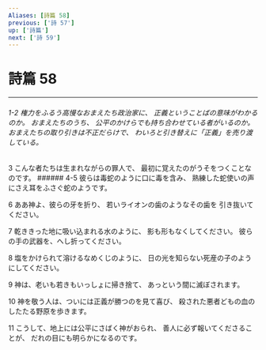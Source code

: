 ```yaml
---
Aliases: [詩篇 58]
previous: ['詩 57']
up: ['詩篇']
next: ['詩 59']
---
```

# 詩篇 58

***
###### 1-2 権力をふるう高慢なおまえたち政治家に、 正義ということばの意味がわかるのか。 おまえたちのうち、 公平のかけらでも持ち合わせている者がいるのか。 おまえたちの取り引きは不正だらけで、 わいろと引き替えに「正義」を売り渡している。 



3 
こんな者たちは生まれながらの罪人で、 最初に覚えたのがうそをつくことなのです。 ###### 4-5 彼らは毒蛇のように口に毒を含み、 熟練した蛇使いの声にさえ耳をふさぐ蛇のようです。 



6 
ああ神よ、彼らの牙を折り、 若いライオンの歯のようなその歯を 引き抜いてください。 



7 
乾ききった地に吸い込まれる水のように、 影も形もなくしてください。 彼らの手の武器を、へし折ってください。 



8 
塩をかけられて溶けるなめくじのように、 日の光を知らない死産の子のようにしてください。 



9 
神は、老いも若きもいっしょに掃き捨て、 あっという間に滅ぼされます。 



10 
神を敬う人は、ついには正義が勝つのを見て喜び、 殺された悪者どもの血のしたたる野原を歩きます。 



11 
こうして、地上には公平にさばく神がおられ、 善人に必ず報いてくださることが、 だれの目にも明らかになるのです。

